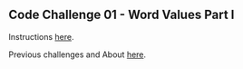 ## Code Challenge 01 - Word Values Part I

Instructions [here](http://pybit.es/codechallenge01.html).

Previous challenges and About [here](http://pybit.es/pages/challenges.html).



